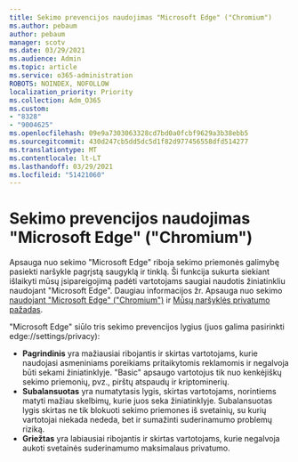 ```yaml
---
title: Sekimo prevencijos naudojimas "Microsoft Edge" ("Chromium")
ms.author: pebaum
author: pebaum
manager: scotv
ms.date: 03/29/2021
ms.audience: Admin
ms.topic: article
ms.service: o365-administration
ROBOTS: NOINDEX, NOFOLLOW
localization_priority: Priority
ms.collection: Adm_O365
ms.custom:
- "8328"
- "9004625"
ms.openlocfilehash: 09e9a7303063328cd7bd0a0fcbf9629a3b38ebb5
ms.sourcegitcommit: 430d247cb5dd5dc5d1f82d977456558dfd514277
ms.translationtype: MT
ms.contentlocale: lt-LT
ms.lasthandoff: 03/29/2021
ms.locfileid: "51421060"
---
```

# <a name="use-tracking-prevention-in-microsoft-edge-chromium"></a>Sekimo prevencijos naudojimas "Microsoft Edge" ("Chromium")

Apsauga nuo sekimo "Microsoft Edge" riboja sekimo priemonės galimybę pasiekti naršykle pagrįstą saugyklą ir tinklą. Ši funkcija sukurta siekiant išlaikyti mūsų įsipareigojimą padėti vartotojams saugiai naudotis žiniatinkliu naudojant "Microsoft Edge". Daugiau informacijos žr. Apsauga nuo sekimo [naudojant "Microsoft Edge" ("Chromium")](https://go.microsoft.com/fwlink/?linkid=2135435) ir [Mūsų naršyklės privatumo pažadas](https://go.microsoft.com/fwlink/?linkid=2135350).

"Microsoft Edge" siūlo tris sekimo prevencijos lygius (juos galima pasirinkti edge://settings/privacy):

- **Pagrindinis** yra mažiausiai ribojantis ir skirtas vartotojams, kurie naudojasi asmeniniams poreikiams pritaikytomis reklamomis ir negalvoja būti sekami žiniatinklyje. "Basic" apsaugo vartotojus tik nuo kenkėjiškų sekimo priemonių, pvz., pirštų atspaudų ir kriptominerių.
- **Subalansuotas** yra numatytasis lygis, skirtas vartotojams, norintiems matyti mažiau skelbimų, kurie juos seka žiniatinklyje. Subalansuotas lygis skirtas ne tik blokuoti sekimo priemones iš svetainių, su kurių vartotojai niekada nededa, bet ir sumažinti suderinamumo problemų riziką.
- **Griežtas** yra labiausiai ribojantis ir skirtas vartotojams, kurie negalvoja aukoti svetainės suderinamumo maksimalaus privatumo.